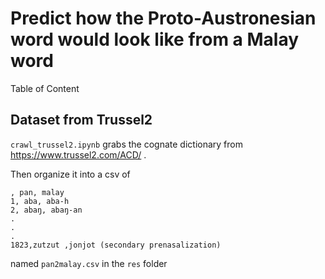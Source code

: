 # Predict how the Proto-Austronesian word would look like from a Malay word

Table of Content

## Dataset from Trussel2

`crawl_trussel2.ipynb` grabs the cognate dictionary from
https://www.trussel2.com/ACD/ .

Then organize it into a csv of

```csv
, pan, malay
1, aba, aba-h
2, abaŋ, abaŋ-an
.
.
.
1823,zutzut	,jonjot (secondary prenasalization)
```

named `pan2malay.csv` in the `res` folder
